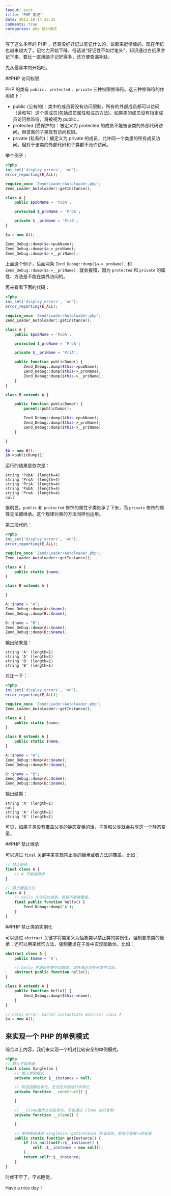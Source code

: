```yaml
---
layout: post
title: "PHP 笔记"
date: 2013-10-14 22:35
comments: true
categories: php 设计模式
---
```

写了这么多年的 PHP ，还真没好好记过笔记什么的，说起来挺惭愧的。现在年纪也越来越大了，记忆力开始下降，俗话说“好记性不如烂笔头”，知识通过白纸黑字记下来，要比一直用脑子记好得多，还方便查漏补缺。

先从最基本的开始吧。

##PHP 访问权限

PHP 的类有 `public` 、`protected` 、`private` 三种权限修饰符。这三种修饰符的作用如下：

- public (公有的)：类中的成员将没有访问限制，所有的外部成员都可以访问（读和写）这个类成员(包括成员属性和成员方法)。如果类的成员没有指定成员访问修饰符，将被视为 public 。
- protected (受保护的)：被定义为 protected 的成员不能被该类的外部代码访问，但该类的子类具有访问权限。
- private (私有的)：被定义为 private 的成员，允许同一个类里的所有成员访问，但对于该类的外部代码和子类都不允许访问。

<!-- more -->

举个例子：

``` php 
<?php
ini_set('display_errors', 'on');
error_reporting(E_ALL);

require_once 'Zend/Loader/Autoloader.php';
Zend_Loader_Autoloader::getInstance();

class A {
    public $pubName = 'PubA';

    protected $_proName = 'ProA';

    private $__priName = 'PriA';
}

$a = new A();

Zend_Debug::dump($a->pubName);
Zend_Debug::dump($a->_proName);
Zend_Debug::dump($a->__priName);
```

上面这个例子，后面两条 `Zend_Debug::dump($a->_proName);` 和 `Zend_Debug::dump($a->__priName);` 就会报错，因为 `protected` 和 `private` 的属性、方法是不能在类外访问的。

再来看看下面的代码：

``` php
<?php
ini_set('display_errors', 'on');
error_reporting(E_ALL);

require_once 'Zend/Loader/Autoloader.php';
Zend_Loader_Autoloader::getInstance();

class A {
    public $pubName = 'PubA';

    protected $_proName = 'ProA';

    private $__priName = 'PriA';

    public function publicDump() {
        Zend_Debug::dump($this->pubName);
        Zend_Debug::dump($this->_proName);
        Zend_Debug::dump($this->__priName);
    }
}

class B extends A {

    public function publicDump() {
        parent::publicDump();

        Zend_Debug::dump($this->pubName);
        Zend_Debug::dump($this->_proName);
        Zend_Debug::dump($this->__priName);
    }

}

$b = new B();
$b->publicDump();
```

运行的结果是依次是：

```
string 'PubA' (length=4)
string 'ProA' (length=4)
string 'PriA' (length=4)
string 'PubA' (length=4)
string 'ProA' (length=4)
null
```

很明显，`public` 和 `protected` 修饰的属性子类继承了下来，而 `private` 修饰的属性无法被继承。这个规律对类的方法同样也适用。

第三段代码：

``` php
<?php
ini_set('display_errors', 'on');
error_reporting(E_ALL);

require_once 'Zend/Loader/Autoloader.php';
Zend_Loader_Autoloader::getInstance();

class A {
    public static $name;
}

class B extends A {

}

A::$name = "A";
Zend_Debug::dump(A::$name);
Zend_Debug::dump(B::$name);

B::$name = "B";
Zend_Debug::dump(A::$name);
Zend_Debug::dump(B::$name);
```

输出结果是：

```
string 'A' (length=1)
string 'A' (length=1)
string 'B' (length=1)
string 'B' (length=1)
```

对比一下：

``` php
<?php
ini_set('display_errors', 'on');
error_reporting(E_ALL);

require_once 'Zend/Loader/Autoloader.php';
Zend_Loader_Autoloader::getInstance();

class A {
    public static $name;
}

class B extends A {
    public static $name;
}

A::$name = "A";
Zend_Debug::dump(A::$name);
Zend_Debug::dump(B::$name);

B::$name = "B";
Zend_Debug::dump(A::$name);
Zend_Debug::dump(B::$name);
```

输出结果：

```
string 'A' (length=1)
null
string 'A' (length=1)
string 'B' (length=1)
```

可见，如果子类没有覆盖父类的静态变量的话，子类和父类就会共享这一个静态变量。

##PHP 禁止继承

可以通过 `final` 关键字来实现禁止类的继承或者方法的覆盖。比如：

``` php
// 禁止继承
final class A {
    // A 不能被继承
}

// 禁止覆盖方法
class A {
    // hello 方法可以继承，但是不能被覆盖。
    final public function hello() {
        Zend_Debug::dump('A');
    }
}
```

##PHP 禁止类的实例化

可以通过 `abstract` 关键字将类定义为抽象类以禁止类的实例化，强制要求类的继承；还可以用来修饰方法，强制要求在子类中实现函数体。比如：

``` php
abstract class A {
    public $name = 'A';

    // hello 方法现在是空函数体，该方法必须在子类中实现。
    abstract public function hello();
}

class B extends A {
    public function hello() {
        Zend_Debug::dump($this->name);
    }
}

// Fatal error: Cannot instantiate abstract class A 
$a = new A();
```

## 来实现一个 PHP 的单例模式

综合以上内容，我们来实现一个相对比较安全的单例模式。

``` php
<?php
// 默认不能继承
final class Singleton {
    // 懒汉单例模式
    private static $__instance = null;

    // 构造函数私有化，无法在外部进行实例化
    private function __construct() {

    }

    // __clone魔术方法私有化，不能通过 clone 进行复制
    private function __clone() {

    }

    // 单例模式通过 Singleton::getInstance 方法调用，生成全局唯一的变量
    public static function getInstance() {
        if (is_null(self::$__instance)) {
            self::$__instance = new self();
        }
        return self::$__instance;
    }
}
```

时候不早了，早点睡觉。

Have a nice day！